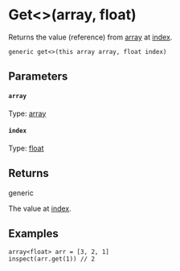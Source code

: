 

# Get<>(array, float)

Returns the value (reference) from [array](#array) at [index](#index).

```
generic get<>(this array array, float index)
```

## Parameters

#### `array`
Type: [array](/MdDocs/Types/Array.md)

#### `index`
Type: [float](/MdDocs/Types/Float.md)

## Returns

generic

The value at [index](#index).

## Examples

``` fcs
array<float> arr = [3, 2, 1]
inspect(arr.get(1)) // 2
```



